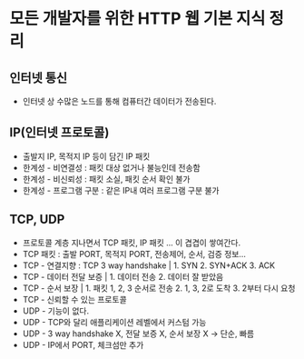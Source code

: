 # 모든 개발자를 위한 HTTP 웹 기본 지식 정리

## 인터넷 통신
* 인터넷 상 수많은 노드를 통해 컴퓨터간 데이터가 전송된다.

## IP(인터넷 프로토콜)
* 출발지 IP, 목적지 IP 등이 담긴 IP 패킷
* 한계성 - 비연결성 : 패킷 대상 없거나 불능인데 전송함
* 한계성 - 비신뢰성 : 패킷 소실, 패킷 순서 확인 불가
* 한계성 - 프로그램 구분 : 같은 IP내 여러 프로그램 구분 불가

## TCP, UDP
* 프로토콜 계층 지나면서 TCP 패킷, IP 패킷 ... 이 겹겹이 쌓여간다.
* TCP 패킷 : 출발 PORT, 목적지 PORT, 전송제어, 순서, 검증 정보...
* TCP - 연결지향 : TCP 3 way handshake |  1. SYN 2. SYN+ACK 3. ACK
* TCP - 데이터 전달 보증 | 1. 데이터 전송 2. 데이터 잘 받았음 
* TCP - 순서 보장 | 1. 패킷 1, 2, 3 순서로 전송 2. 1, 3, 2로 도착 3. 2부터 다시 요청
* TCP - 신뢰할 수 있는 프로토콜
* UDP - 기능이 없다.
* UDP - TCP와 달리 애플리케이션 레벨에서 커스텀 가능
* UDP - 3 way handshake X, 전달 보증 X, 순서 보장 X -> 단순, 빠름
* UDP - IP에서 PORT, 체크섬만 추가
